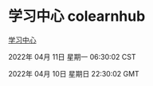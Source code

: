 # 学习中心 colearnhub
[学习中心](http://59.174.26.18:56308/colearnhub/)

2022年 04月 11日 星期一 06:30:02 CST

2022年 04月 10日 星期日 22:30:02 GMT
